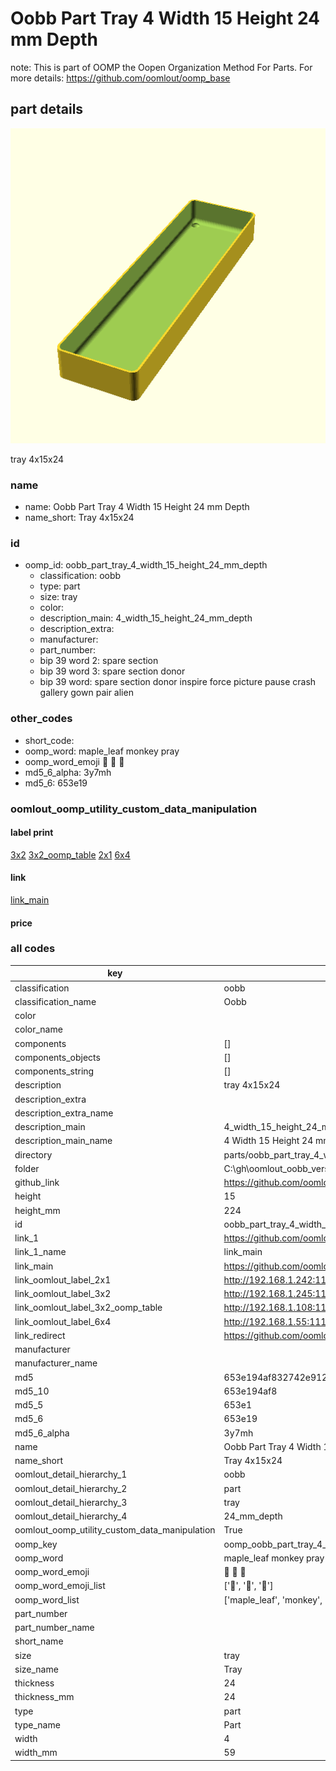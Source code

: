 # Oobb Part Tray 4 Width 15 Height 24 mm Depth  

note: This is part of OOMP the Oopen Organization Method For Parts. For more details: https://github.com/oomlout/oomp_base

##  part details
  

[![](3dpr.png)](3dpr.png)

tray 4x15x24



### name
* name: Oobb Part Tray 4 Width 15 Height 24 mm Depth
* name_short: Tray 4x15x24 
### id
* oomp_id: oobb_part_tray_4_width_15_height_24_mm_depth
  * classification: oobb
  * type: part
  * size: tray
  * color: 
  * description_main: 4_width_15_height_24_mm_depth
  * description_extra: 
  * manufacturer: 
  * part_number: 
  * bip 39 word 2: spare section
  * bip 39 word 3: spare section donor
  * bip 39 word: spare section donor inspire force picture pause crash gallery gown pair alien

### other_codes
* short_code: 
* oomp_word: maple_leaf monkey pray
* oomp_word_emoji :maple_leaf: :monkey: :pray:
* md5_6_alpha: 3y7mh
* md5_6: 653e19






### oomlout_oomp_utility_custom_data_manipulation
#### label print
[3x2](http://192.168.1.245:1112/?label=oomp%203y7mh)
[3x2_oomp_table](http://192.168.1.108:1112/?label=oomp%203y7mh)
[2x1](http://192.168.1.242:1112/?label=oomp%203y7mh)
[6x4](http://192.168.1.55:1112/?label=oomp%203y7mh)    

#### link

[link_main](https://github.com/oomlout/oomlout_oobb_version_4_generated_parts/tree/main/navigation_oomp/oobb/part/tray/4_width_15_height_24_mm_depth/part)                              

#### price







### all codes 
| key | value |  
| --- | --- |  
| classification | oobb |  
| classification_name | Oobb |  
| color |  |  
| color_name |  |  
| components | [] |  
| components_objects | [] |  
| components_string | [] |  
| description | tray 4x15x24 |  
| description_extra |  |  
| description_extra_name |  |  
| description_main | 4_width_15_height_24_mm_depth |  
| description_main_name | 4 Width 15 Height 24 mm Depth |  
| directory | parts/oobb_part_tray_4_width_15_height_24_mm_depth |  
| folder | C:\gh\oomlout_oobb_version_4_generated_parts\parts\oobb_part_tray_4_width_15_height_24_mm_depth |  
| github_link | https://github.com/oomlout/oomlout_oomp_part_src/tree/main/parts/oobb_part_tray_4_width_15_height_24_mm_depth |  
| height | 15 |  
| height_mm | 224 |  
| id | oobb_part_tray_4_width_15_height_24_mm_depth |  
| link_1 | https://github.com/oomlout/oomlout_oobb_version_4_generated_parts/tree/main/navigation_oomp/oobb/part/tray/4_width_15_height_24_mm_depth/part |  
| link_1_name | link_main |  
| link_main | https://github.com/oomlout/oomlout_oobb_version_4_generated_parts/tree/main/navigation_oomp/oobb/part/tray/4_width_15_height_24_mm_depth/part |  
| link_oomlout_label_2x1 | http://192.168.1.242:1112/?label=oomp%203y7mh |  
| link_oomlout_label_3x2 | http://192.168.1.245:1112/?label=oomp%203y7mh |  
| link_oomlout_label_3x2_oomp_table | http://192.168.1.108:1112/?label=oomp%203y7mh |  
| link_oomlout_label_6x4 | http://192.168.1.55:1112/?label=oomp%203y7mh |  
| link_redirect | https://github.com/oomlout/oomlout_oobb_version_4_generated_parts/tree/main/parts/oobb_tray_04_15_24 |  
| manufacturer |  |  
| manufacturer_name |  |  
| md5 | 653e194af832742e912d875482b0ae83 |  
| md5_10 | 653e194af8 |  
| md5_5 | 653e1 |  
| md5_6 | 653e19 |  
| md5_6_alpha | 3y7mh |  
| name | Oobb Part Tray 4 Width 15 Height 24 mm Depth |  
| name_short | Tray 4x15x24  |  
| oomlout_detail_hierarchy_1 | oobb |  
| oomlout_detail_hierarchy_2 | part |  
| oomlout_detail_hierarchy_3 | tray |  
| oomlout_detail_hierarchy_4 | 24_mm_depth |  
| oomlout_oomp_utility_custom_data_manipulation | True |  
| oomp_key | oomp_oobb_part_tray_4_width_15_height_24_mm_depth |  
| oomp_word | maple_leaf monkey pray |  
| oomp_word_emoji | :maple_leaf: :monkey: :pray: |  
| oomp_word_emoji_list | [':maple_leaf:', ':monkey:', ':pray:'] |  
| oomp_word_list | ['maple_leaf', 'monkey', 'pray'] |  
| part_number |  |  
| part_number_name |  |  
| short_name |  |  
| size | tray |  
| size_name | Tray |  
| thickness | 24 |  
| thickness_mm | 24 |  
| type | part |  
| type_name | Part |  
| width | 4 |  
| width_mm | 59 |  
